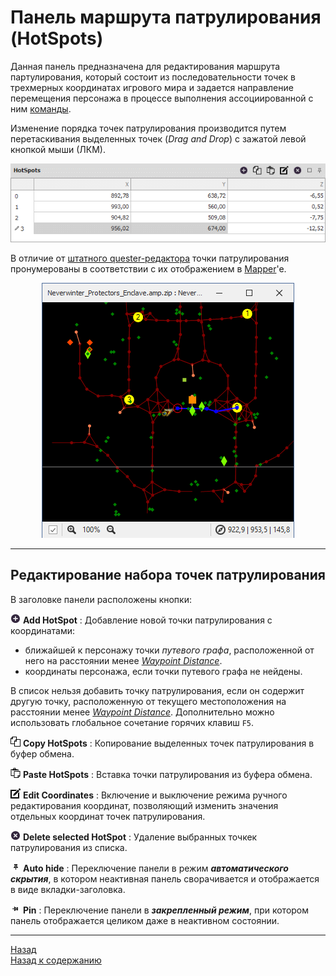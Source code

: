 # **Панель маршрута патрулирования (HotSpots)**

Данная панель предназначена для редактирования маршрута партулирования, который состоит из последовательности точек в трехмерных координатах игрового мира и задается направление перемещения персонажа в процессе выполнения ассоциированной с ним [команды](../EntityTools-QuesterExtensions-RU.md%ref-Actions).

Изменение порядка точек патрулирования производится путем перетаскивания выделенных точек (*Drag and Drop*) с зажатой левой кнопкой мыши (ЛКМ).

<p align="center"><img src="img/HotSpotsPanel.gif"></p>

В отличие от [штатного quester-редактора](https://www.neverwinter-bot.com/forums/viewtopic.php?p=43901#p43901) точки патрулирования пронумерованы в соответствии с их отображением в [Mapper](../../Patches/Mapper/Mapper-RU.md)'e.  

<p align="center"><img src="img/HotSpotsMapper.png"></p>

---

## <a name="ref-EditConditions"></a>**Редактирование набора точек патрулирования**

В заголовке панели расположены кнопки:  

![AddHotSpot](icons/Add.png) **Add HotSpot** : Добавление новой точки патрулирования с координатами:
- ближайшей к персонажу точки *путевого графа*, расположенной от него на расстоянии менее [*Waypoint Distance*](../../Patches/Mapper/Mapper-MappingTools-RU.md#ref-WaypointDistance").  
- координаты персонажа, если точки путевого графа не нейдены.  

В список нельзя добавить точку патрулирования, если он содержит другую точку, расположенную от текущего местоположения на расстоянии менее [*Waypoint Distance*](../../Patches/Mapper/Mapper-MappingTools-RU.md#ref-WaypointDistance").
Дополнительно можно использовать глобальное сочетание горячих клавиш ``F5``.  

![CopyHotSpots](icons/Copy.png) **Copy HotSpots** : Копирование выделенных точек патрулирования в буфер обмена.  

![PasteHotSpots](icons/Paste.png) **Paste HotSpots** : Вставка точки патрулирования из буфера обмена.  

![EditCoordinates](icons/Edit.png) **Edit Coordinates** : Включение и выключение режима ручного редактирования координат, позволяющий изменить значения отдельных координат точек патрулирования.  

![DeleteHotSpot](icons/Cancel.png) **Delete selected HotSpot** : Удаление выбранных точкек патрулирования из списка.  

![AutoHideConditionsPanel](icons/AutoHide.png) **Auto hide** : Переключение панели в режим ***автоматического скрытия***, в котором неактивная панель сворачивается и отображается в виде вкладки-заголовка.  

![PinConditionsPanel](icons/Pin.png) **Pin** : Переключение панели в ***закрепленный режим***, при котором панель отображается целиком даже в неактивном состоянии.

---

<a href="javascript:history.back()">Назад</a>  
[Назад к содержанию](../../index.md)
